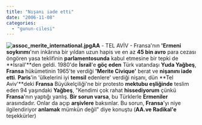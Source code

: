 ```yaml
---
title: "Nışanı iade etti"
date: "2006-11-08"
categories: 
  - "gunun-cilesi"
---
```


**![assoc_merite_international.jpg](/uploads/2006/11/assoc_merite_international.jpg)AA** - TEL AVİV - Fransa'nın **'Ermeni soykırımı**'nın inkârına bir yıldan uzun hapis ve en az **45 bin avro** para cezası öngören yasa teklifinin **parlamentosunda** kabul etmesine bir tepki de **İsrail'**den geldi. 1980'de **İsrail**'e **göç eden** Türk vatandaşı **Yuda Yağbeş**, **Fransa** hükümetinin 1965'te verdiği **'Merite Civique'** berat ve **nişanını iade etti**. **Paris**'in 'ülkelerini iyi **temsil** edenlere' verdiği nişanı, dün **Tel Aviv'**deki **Fransa** Büyükelçiliği'ne bir protesto **mektubu eşliğinde** teslim eden 94 yaşındaki **Yağbeş**, "Kendimi çok rahat **hissediyorum** çünkü **Fransa**'nın yaptığı yanlış. **Bir sorun varsa**, bu Türklerle **Ermeniler** arasındadır. Onlar da açıp **arşivlere** baksınlar. Bu sorun, **Fransa**'yı niye ilgilendiriyor **anlamak** mümkün değil" diye konuştu (**AA.ve Radikal'e** teşekkürler)
